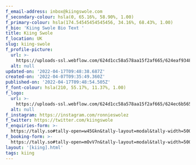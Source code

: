 ```yaml
---
f_email-address: inbox@kiingswole.com
f_secondary-colour: hsla(0, 65.16%, 58.90%, 1.00)
f_primary-colour: hsla(174.54545454545456, 34.16%, 68.43%, 1.00)
f_bio: 'Kiing Swole Bio Text '
title: Kiing Swole
f_location: UK
slug: kiing-swole
f_profile-picture:
  url: >-
    https://uploads-ssl.webflow.com/624d1cc58a578aa15f2af665/624eaf9348c43a743f35cff9_swole.png
  alt: null
updated-on: '2022-04-17T09:48:38.687Z'
created-on: '2022-04-07T09:35:49.360Z'
published-on: '2022-04-17T09:48:54.505Z'
f_font-colour: hsla(210, 55.17%, 11.37%, 1.00)
f_logo:
  url: >-
    https://uploads-ssl.webflow.com/624d1cc58a578aa15f2af665/624ec6b5654d9a74732ac14e_swoley.svg
  alt: null
f_instagram: https://instagram.com/ronnieswolez
f_twitter: https://twitter.com/kiingswole
f_enquiries-form: >-
  https://tally.so#tally-open=w45Gkn&tally-layout=modal&tally-width=500&tally-align-left=1&tally-hide-title=1&tally-emoji-animation=wave
f_booking-form: >-
  https://tally.so#tally-open=mOvV7n&tally-layout=modal&tally-width=500&tally-align-left=1&tally-hide-title=1
layout: '[kiing].html'
tags: kiing
---
```



